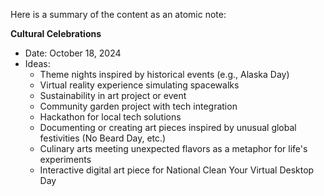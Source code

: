 Here is a summary of the content as an atomic note:

**Cultural Celebrations**

* Date: October 18, 2024
* Ideas:
	+ Theme nights inspired by historical events (e.g., Alaska Day)
	+ Virtual reality experience simulating spacewalks
	+ Sustainability in art project or event
	+ Community garden project with tech integration
	+ Hackathon for local tech solutions
	+ Documenting or creating art pieces inspired by unusual global festivities (No Beard Day, etc.)
	+ Culinary arts meeting unexpected flavors as a metaphor for life's experiments
	+ Interactive digital art piece for National Clean Your Virtual Desktop Day